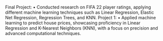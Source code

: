 Final Project: •	Conducted research on FIFA 22 player ratings, applying different machine learning techniques such as Linear Regression, Elastic Net Regression, Regression Trees, and  KNN. 
Project 1: •	Applied machine learning to predict house prices, showcasing proficiency in Linear Regression and K-Nearest Neighbors (KNN), with a focus on precision and advanced computational techniques.
